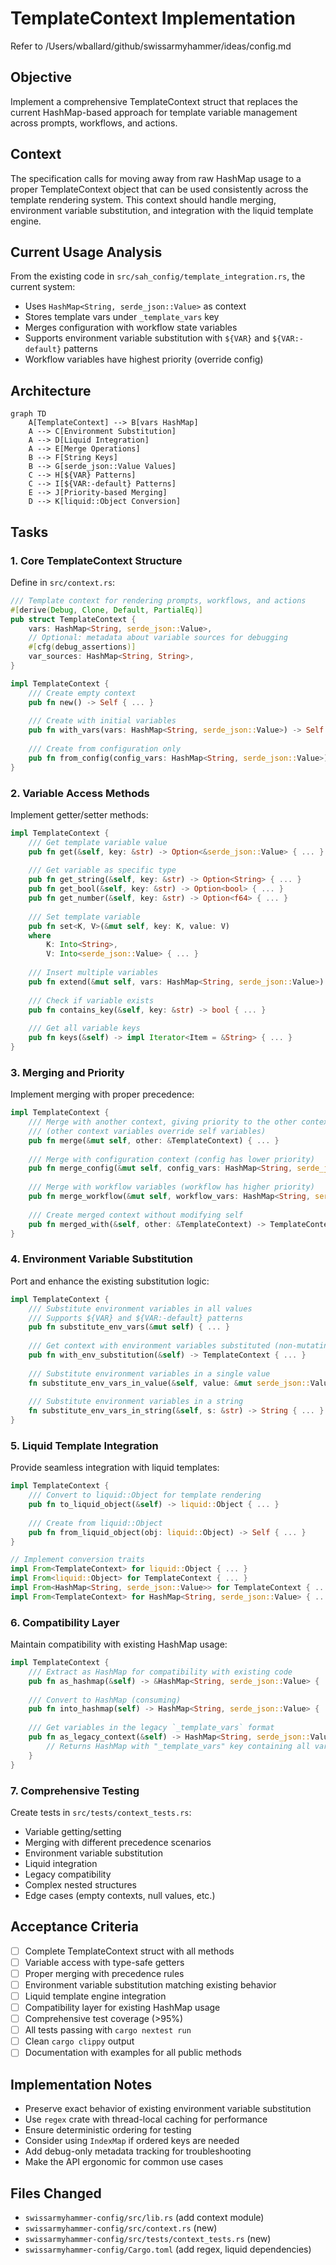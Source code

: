 # TemplateContext Implementation

Refer to /Users/wballard/github/swissarmyhammer/ideas/config.md

## Objective

Implement a comprehensive TemplateContext struct that replaces the current HashMap-based approach for template variable management across prompts, workflows, and actions.

## Context

The specification calls for moving away from raw HashMap usage to a proper TemplateContext object that can be used consistently across the template rendering system. This context should handle merging, environment variable substitution, and integration with the liquid template engine.

## Current Usage Analysis

From the existing code in `src/sah_config/template_integration.rs`, the current system:
- Uses `HashMap<String, serde_json::Value>` as context
- Stores template vars under `_template_vars` key
- Merges configuration with workflow state variables
- Supports environment variable substitution with `${VAR}` and `${VAR:-default}` patterns
- Workflow variables have highest priority (override config)

## Architecture

```mermaid
graph TD
    A[TemplateContext] --> B[vars HashMap]
    A --> C[Environment Substitution]
    A --> D[Liquid Integration]
    A --> E[Merge Operations]
    B --> F[String Keys]
    B --> G[serde_json::Value Values]
    C --> H[${VAR} Patterns]
    C --> I[${VAR:-default} Patterns]
    E --> J[Priority-based Merging]
    D --> K[liquid::Object Conversion]
```

## Tasks

### 1. Core TemplateContext Structure

Define in `src/context.rs`:

```rust
/// Template context for rendering prompts, workflows, and actions
#[derive(Debug, Clone, Default, PartialEq)]
pub struct TemplateContext {
    vars: HashMap<String, serde_json::Value>,
    // Optional: metadata about variable sources for debugging
    #[cfg(debug_assertions)]
    var_sources: HashMap<String, String>,
}

impl TemplateContext {
    /// Create empty context
    pub fn new() -> Self { ... }
    
    /// Create with initial variables
    pub fn with_vars(vars: HashMap<String, serde_json::Value>) -> Self { ... }
    
    /// Create from configuration only
    pub fn from_config(config_vars: HashMap<String, serde_json::Value>) -> Self { ... }
}
```

### 2. Variable Access Methods

Implement getter/setter methods:

```rust
impl TemplateContext {
    /// Get template variable value
    pub fn get(&self, key: &str) -> Option<&serde_json::Value> { ... }
    
    /// Get variable as specific type
    pub fn get_string(&self, key: &str) -> Option<String> { ... }
    pub fn get_bool(&self, key: &str) -> Option<bool> { ... }
    pub fn get_number(&self, key: &str) -> Option<f64> { ... }
    
    /// Set template variable
    pub fn set<K, V>(&mut self, key: K, value: V) 
    where 
        K: Into<String>,
        V: Into<serde_json::Value> { ... }
    
    /// Insert multiple variables
    pub fn extend(&mut self, vars: HashMap<String, serde_json::Value>) { ... }
    
    /// Check if variable exists
    pub fn contains_key(&self, key: &str) -> bool { ... }
    
    /// Get all variable keys
    pub fn keys(&self) -> impl Iterator<Item = &String> { ... }
}
```

### 3. Merging and Priority

Implement merging with proper precedence:

```rust
impl TemplateContext {
    /// Merge with another context, giving priority to the other context
    /// (other context variables override self variables)
    pub fn merge(&mut self, other: &TemplateContext) { ... }
    
    /// Merge with configuration context (config has lower priority)
    pub fn merge_config(&mut self, config_vars: HashMap<String, serde_json::Value>) { ... }
    
    /// Merge with workflow variables (workflow has higher priority)
    pub fn merge_workflow(&mut self, workflow_vars: HashMap<String, serde_json::Value>) { ... }
    
    /// Create merged context without modifying self
    pub fn merged_with(&self, other: &TemplateContext) -> TemplateContext { ... }
}
```

### 4. Environment Variable Substitution

Port and enhance the existing substitution logic:

```rust
impl TemplateContext {
    /// Substitute environment variables in all values
    /// Supports ${VAR} and ${VAR:-default} patterns
    pub fn substitute_env_vars(&mut self) { ... }
    
    /// Get context with environment variables substituted (non-mutating)
    pub fn with_env_substitution(&self) -> TemplateContext { ... }
    
    /// Substitute environment variables in a single value
    fn substitute_env_vars_in_value(&self, value: &mut serde_json::Value) { ... }
    
    /// Substitute environment variables in a string
    fn substitute_env_vars_in_string(&self, s: &str) -> String { ... }
}
```

### 5. Liquid Template Integration

Provide seamless integration with liquid templates:

```rust
impl TemplateContext {
    /// Convert to liquid::Object for template rendering
    pub fn to_liquid_object(&self) -> liquid::Object { ... }
    
    /// Create from liquid::Object
    pub fn from_liquid_object(obj: liquid::Object) -> Self { ... }
}

// Implement conversion traits
impl From<TemplateContext> for liquid::Object { ... }
impl From<liquid::Object> for TemplateContext { ... }
impl From<HashMap<String, serde_json::Value>> for TemplateContext { ... }
impl From<TemplateContext> for HashMap<String, serde_json::Value> { ... }
```

### 6. Compatibility Layer

Maintain compatibility with existing HashMap usage:

```rust
impl TemplateContext {
    /// Extract as HashMap for compatibility with existing code
    pub fn as_hashmap(&self) -> &HashMap<String, serde_json::Value> { ... }
    
    /// Convert to HashMap (consuming)
    pub fn into_hashmap(self) -> HashMap<String, serde_json::Value> { ... }
    
    /// Get variables in the legacy `_template_vars` format
    pub fn as_legacy_context(&self) -> HashMap<String, serde_json::Value> {
        // Returns HashMap with "_template_vars" key containing all variables
    }
}
```

### 7. Comprehensive Testing

Create tests in `src/tests/context_tests.rs`:
- Variable getting/setting
- Merging with different precedence scenarios
- Environment variable substitution
- Liquid integration
- Legacy compatibility
- Complex nested structures
- Edge cases (empty contexts, null values, etc.)

## Acceptance Criteria

- [ ] Complete TemplateContext struct with all methods
- [ ] Variable access with type-safe getters
- [ ] Proper merging with precedence rules
- [ ] Environment variable substitution matching existing behavior
- [ ] Liquid template engine integration
- [ ] Compatibility layer for existing HashMap usage
- [ ] Comprehensive test coverage (>95%)
- [ ] All tests passing with `cargo nextest run`
- [ ] Clean `cargo clippy` output
- [ ] Documentation with examples for all public methods

## Implementation Notes

- Preserve exact behavior of existing environment variable substitution
- Use `regex` crate with thread-local caching for performance
- Ensure deterministic ordering for testing
- Consider using `IndexMap` if ordered keys are needed
- Add debug-only metadata tracking for troubleshooting
- Make the API ergonomic for common use cases

## Files Changed

- `swissarmyhammer-config/src/lib.rs` (add context module)
- `swissarmyhammer-config/src/context.rs` (new)
- `swissarmyhammer-config/src/tests/context_tests.rs` (new)
- `swissarmyhammer-config/Cargo.toml` (add regex, liquid dependencies)